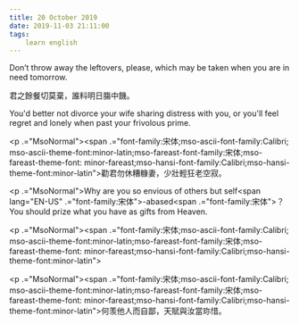 ```yaml
---
title: 20 October 2019
date: 2019-11-03 21:11:00
tags:
    learn english
---
```

<p .="MsoNormal"><span lang="EN-US">Don&#x2019;t throw away the leftovers, please,
which may be taken when you are in need tomorrow. &#xA0;</span></p>

<p .="MsoNormal"><span .="font-family:&#x5B8B;&#x4F53;;mso-ascii-font-family:Calibri;
mso-ascii-theme-font:minor-latin;mso-fareast-font-family:&#x5B8B;&#x4F53;;mso-fareast-theme-font:
minor-fareast;mso-hansi-font-family:Calibri;mso-hansi-theme-font:minor-latin">&#x541B;&#x4E4B;&#x9918;&#x9910;&#x5207;&#x83AB;&#x68C4;&#xFF0C;&#x8AB0;&#x6599;&#x660E;&#x65E5;&#x8193;&#x4E2D;&#x9951;&#x3002;</span></p><p .="MsoNormal"><span lang="EN-US">You</span><span lang="EN-US" .="font-family:&#x5B8B;&#x4F53;">&apos;</span><span lang="EN-US">d better not divorce your wife
sharing distress with you, or you</span><span lang="EN-US" .="font-family:
&#x5B8B;&#x4F53;">&apos;</span><span lang="EN-US">ll feel regret and lonely when past your frivolous
prime. &#xA0;</span></p><p .="MsoNormal"><span .="font-family:&#x5B8B;&#x4F53;;mso-ascii-font-family:Calibri;
mso-ascii-theme-font:minor-latin;mso-fareast-font-family:&#x5B8B;&#x4F53;;mso-fareast-theme-font:
minor-fareast;mso-hansi-font-family:Calibri;mso-hansi-theme-font:minor-latin">

</span></p><p .="MsoNormal"><span .="font-family:&#x5B8B;&#x4F53;;mso-ascii-font-family:Calibri;
mso-ascii-theme-font:minor-latin;mso-fareast-font-family:&#x5B8B;&#x4F53;;mso-fareast-theme-font:
minor-fareast;mso-hansi-font-family:Calibri;mso-hansi-theme-font:minor-latin">&#x52F8;&#x541B;&#x52FF;&#x4F11;&#x7CDF;&#x7CE0;&#x59BB;&#xFF0C;&#x5C11;&#x58EF;&#x8F15;&#x72C2;&#x8001;&#x7A7A;&#x5BC2;&#x3002;</span></p><p .="MsoNormal"><span lang="EN-US">Why are you so envious of others but self</span><span lang="EN-US" .="font-family:&#x5B8B;&#x4F53;">-</span><span lang="EN-US">abased</span><span .="font-family:&#x5B8B;&#x4F53;">&#xFF1F;</span> <span lang="EN-US">You should prize what you have
as gifts from Heaven. &#xA0;</span></p><p .="MsoNormal"><span .="font-family:&#x5B8B;&#x4F53;;mso-ascii-font-family:Calibri;
mso-ascii-theme-font:minor-latin;mso-fareast-font-family:&#x5B8B;&#x4F53;;mso-fareast-theme-font:
minor-fareast;mso-hansi-font-family:Calibri;mso-hansi-theme-font:minor-latin">

</span></p><p .="MsoNormal"><span .="font-family:&#x5B8B;&#x4F53;;mso-ascii-font-family:Calibri;
mso-ascii-theme-font:minor-latin;mso-fareast-font-family:&#x5B8B;&#x4F53;;mso-fareast-theme-font:
minor-fareast;mso-hansi-font-family:Calibri;mso-hansi-theme-font:minor-latin">&#x4F55;&#x7FA1;&#x4ED6;&#x4EBA;&#x800C;&#x81EA;&#x9119;&#xFF0C;&#x5929;&#x8CE6;&#x8207;&#x6C5D;&#x7576;&#x73CE;&#x60DC;&#x3002;</span></p>